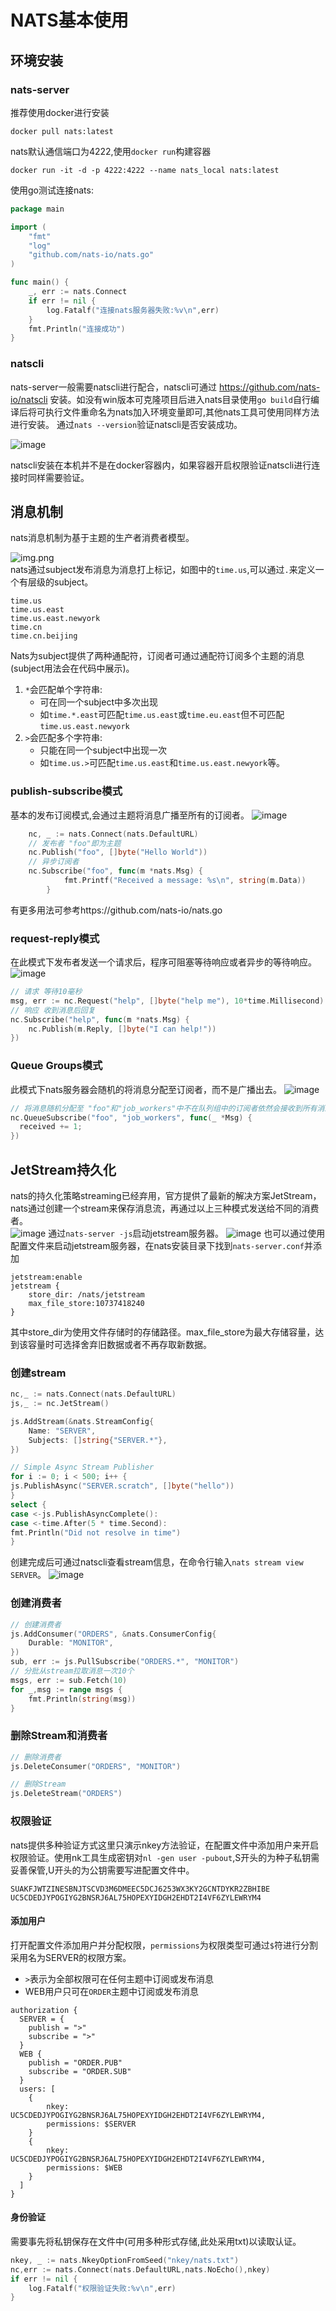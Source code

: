 # NATS基本使用
## 环境安装
### nats-server
推荐使用docker进行安装
```
docker pull nats:latest
```
nats默认通信端口为4222,使用`docker run`构建容器
```
docker run -it -d -p 4222:4222 --name nats_local nats:latest
```
使用go测试连接nats:

```go
package main

import (
	"fmt"
	"log"
	"github.com/nats-io/nats.go"
)

func main() {
	_, err := nats.Connect
	if err != nil {
		log.Fatalf("连接nats服务器失败:%v\n",err)
	}
	fmt.Println("连接成功")
}
```
### natscli
nats-server一般需要natscli进行配合，natscli可通过 https://github.com/nats-io/natscli 安装。如没有win版本可克隆项目后进入nats目录使用`go build`自行编译后将可执行文件重命名为nats加入环境变量即可,其他nats工具可使用同样方法进行安装。 
通过`nats --version`验证natscli是否安装成功。

![image](img/nats--version.png)

natscli安装在本机并不是在docker容器内，如果容器开启权限验证natscli进行连接时同样需要验证。

## 消息机制
nats消息机制为基于主题的生产者消费者模型。

![img.png](img/nats-subject-model.png)  
nats通过subject发布消息为消息打上标记，如图中的`time.us`,可以通过`.`来定义一个有层级的subject。
```
time.us
time.us.east
time.us.east.newyork
time.cn
time.cn.beijing
```
Nats为subject提供了两种通配符，订阅者可通过通配符订阅多个主题的消息(subject用法会在代码中展示)。  
1. `*`会匹配单个字符串:
    * 可在同一个subject中多次出现
    * 如`time.*.east`可匹配`time.us.east`或`time.eu.east`但不可匹配`time.us.east.newyork`  
2. `>`会匹配多个字符串:
    * 只能在同一个subject中出现一次
    * 如`time.us.>`可匹配`time.us.east`和`time.us.east.newyork`等。
### publish-subscribe模式
基本的发布订阅模式,会通过主题将消息广播至所有的订阅者。
![image](img/pub-sub.png)
```go
	nc, _ := nats.Connect(nats.DefaultURL)
	// 发布者 "foo"即为主题
	nc.Publish("foo", []byte("Hello World"))
	// 异步订阅者
	nc.Subscribe("foo", func(m *nats.Msg) {
            fmt.Printf("Received a message: %s\n", string(m.Data))
        }
```
有更多用法可参考https://github.com/nats-io/nats.go 
### request-reply模式
在此模式下发布者发送一个请求后，程序可阻塞等待响应或者异步的等待响应。  
![image](img/req-rep.png)  
```go
// 请求 等待10毫秒
msg, err := nc.Request("help", []byte("help me"), 10*time.Millisecond)
// 响应 收到消息后回复
nc.Subscribe("help", func(m *nats.Msg) {
    nc.Publish(m.Reply, []byte("I can help!"))
})
```
### Queue Groups模式
此模式下nats服务器会随机的将消息分配至订阅者，而不是广播出去。
![image](img/queue-group.png)  
```go
// 将消息随机分配至 "foo"和"job_workers"中不在队列组中的订阅者依然会接收到所有消息。
nc.QueueSubscribe("foo", "job_workers", func(_ *Msg) {
  received += 1;
})
```

## JetStream持久化
nats的持久化策略streaming已经弃用，官方提供了最新的解决方案JetStream，nats通过创建一个stream来保存消息流，再通过以上三种模式发送给不同的消费者。  
![image](img/jetstream.png)
通过`nats-server -js`启动jetstream服务器。
![image](img/jetstream-start.png)
也可以通过使用配置文件来启动jetstream服务器，在nats安装目录下找到`nats-server.conf`并添加
```
jetstream:enable
jetstream {
    store_dir: /nats/jetstream
    max_file_store:10737418240
}
```
其中store_dir为使用文件存储时的存储路径。max_file_store为最大存储容量，达到该容量时可选择舍弃旧数据或者不再存取新数据。

### 创建stream
```go
nc,_ := nats.Connect(nats.DefaultURL)
js,_ := nc.JetStream()

js.AddStream(&nats.StreamConfig{
	Name: "SERVER",
	Subjects: []string{"SERVER.*"},
})

// Simple Async Stream Publisher
for i := 0; i < 500; i++ {
js.PublishAsync("SERVER.scratch", []byte("hello"))
}
select {
case <-js.PublishAsyncComplete():
case <-time.After(5 * time.Second):
fmt.Println("Did not resolve in time")
}
```
创建完成后可通过natscli查看stream信息，在命令行输入`nats stream view SERVER`。
![image](img/stream-data.png)

### 创建消费者
```go
// 创建消费者
js.AddConsumer("ORDERS", &nats.ConsumerConfig{
	Durable: "MONITOR",
})
sub, err := js.PullSubscribe("ORDERS.*", "MONITOR")
// 分批从stream拉取消息一次10个
msgs, err := sub.Fetch(10)
for _,msg := range msgs {
	fmt.Println(string(msg))
}
```
### 删除Stream和消费者
```go
// 删除消费者
js.DeleteConsumer("ORDERS", "MONITOR")

// 删除Stream
js.DeleteStream("ORDERS")
```
### 权限验证
nats提供多种验证方式这里只演示nkey方法验证，在配置文件中添加用户来开启权限验证。使用nk工具生成密钥对`nl -gen user -pubout`,S开头的为种子私钥需妥善保管,U开头的为公钥需要写进配置文件中。
```
SUAKFJWTZINESBNJTSCVD3M6DMEEC5DCJ6253WX3KY2GCNTDYKR2ZBHIBE
UC5CDEDJYPOGIYG2BNSRJ6AL75HOPEXYIDGH2EHDT2I4VF6ZYLEWRYM4
```

#### 添加用户
打开配置文件添加用户并分配权限，`permissions`为权限类型可通过`$`符进行分割采用名为SERVER的权限方案。  
* `>`表示为全部权限可在任何主题中订阅或发布消息
* WEB用户只可在`ORDER`主题中订阅或发布消息
```
authorization {
  SERVER = {
    publish = ">"
    subscribe = ">"
  }
  WEB {
    publish = "ORDER.PUB"
    subscribe = "ORDER.SUB"
  }
  users: [
    {
    	nkey: UC5CDEDJYPOGIYG2BNSRJ6AL75HOPEXYIDGH2EHDT2I4VF6ZYLEWRYM4,
    	permissions: $SERVER
    }
    {
    	nkey: UC5CDEDJYPOGIYG2BNSRJ6AL75HOPEXYIDGH2EHDT2I4VF6ZYLEWRYM4,
    	permissions: $WEB
    }
  ]
}
```
#### 身份验证
需要事先将私钥保存在文件中(可用多种形式存储,此处采用txt)以读取认证。
```go
nkey, _ := nats.NkeyOptionFromSeed("nkey/nats.txt")
nc,err := nats.Connect(nats.DefaultURL,nats.NoEcho(),nkey)
if err != nil {
	log.Fatalf("权限验证失败:%v\n",err)
}
```
